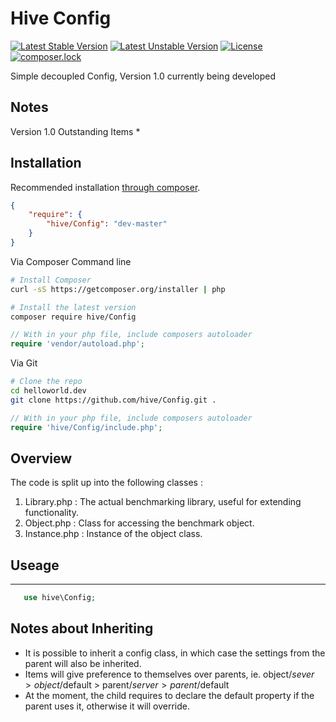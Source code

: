 # Hive Config
[![Latest Stable Version](https://poser.pugx.org/hive/Config/v/stable?format=flat-square)](https://packagist.org/packages/hive/Config)
[![Latest Unstable Version](https://poser.pugx.org/hive/Config/v/unstable?format=flat-square)](https://packagist.org/packages/hive/Config)
[![License](https://poser.pugx.org/hive/Config/license?format=flat-square)](https://packagist.org/packages/hive/Config)
[![composer.lock](https://poser.pugx.org/hive/Config/composerlock?format=flat-square)](https://packagist.org/packages/hive/Config)


Simple decoupled Config, Version 1.0 currently being developed

## Notes


Version 1.0 Outstanding Items 
 * 

## Installation

Recommended installation [through composer](http://getcomposer.org).

```JSON
{
    "require": {
        "hive/Config": "dev-master"
    }
}
```

Via Composer Command line

```bash
# Install Composer
curl -sS https://getcomposer.org/installer | php

# Install the latest version
composer require hive/Config

```

```php
// With in your php file, include composers autoloader
require 'vendor/autoload.php';
```

Via Git

```bash
# Clone the repo
cd helloworld.dev
git clone https://github.com/hive/Config.git . 
```

```php
// With in your php file, include composers autoloader
require 'hive/Config/include.php';
```

## Overview

The code is split up into the following classes : 

1. Library.php : The actual benchmarking library, useful for extending functionality.
2. Object.php : Class for accessing the benchmark object.
3. Instance.php : Instance of the object class.

## Useage
-------
 ```php
    use hive\Config;
 ```
 
 
 ## Notes about Inheriting 
 
  - It is possible to inherit a config class, in which case the settings from the parent will also be inherited. 
  - Items will give preference to themselves over parents, ie. object/$sever > object/$default > parent/$server > parent/$default
  - At the moment, the child requires to declare the default property if the parent uses it, otherwise it will override. 
  
